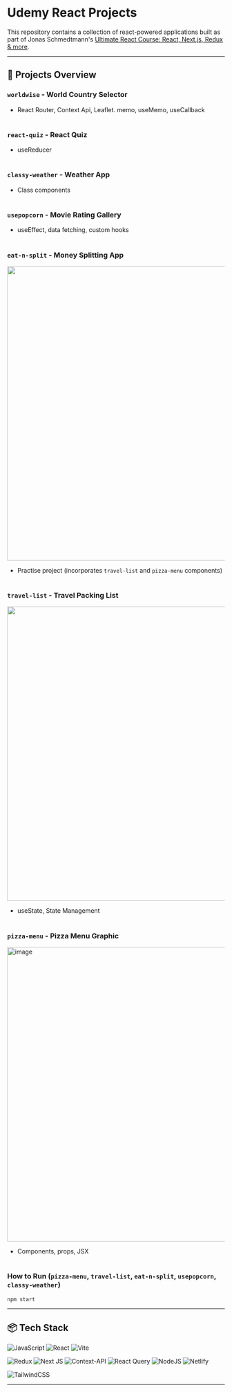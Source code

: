 ﻿# Udemy React Projects

This repository contains a collection of react-powered applications built as part of Jonas Schmedtmann's [Ultimate React Course: React, Next.js, Redux & more](https://www.udemy.com/course/the-ultimate-react-course/?couponCode=25BBPMXINACTIVE).

---

## 🔧 Projects Overview

### `worldwise` - World Country Selector
- React Router, Context Api, Leaflet. memo, useMemo, useCallback
#
### `react-quiz` - React Quiz
- useReducer
#
### `classy-weather` - Weather App
- Class components
#
### `usepopcorn` - Movie Rating Gallery
- useEffect, data fetching, custom hooks
#
### `eat-n-split` - Money Splitting App
<img width="680" src="https://github.com/user-attachments/assets/861c109a-f340-4eda-b334-2ccb42eff316" />

- Practise project (incorporates `travel-list` and `pizza-menu` components)
#
### `travel-list` - Travel Packing List
<img width="680" src="https://github.com/user-attachments/assets/7fb0abf8-a998-4581-8918-6e3f3f912642" />

- useState, State Management
#
### `pizza-menu` - Pizza Menu Graphic
<img width="680" alt="image" src="https://github.com/user-attachments/assets/6576e93c-5790-4168-8392-d05318becbff" />

- Components, props, JSX

#

### How to Run (`pizza-menu`, `travel-list`, `eat-n-split`, `usepopcorn`, `classy-weather`)

`npm start`

---

## 📦 Tech Stack

![JavaScript](https://img.shields.io/badge/javascript-%23323330.svg?style=for-the-badge&logo=javascript&logoColor=%23F7DF1E) ![React](https://img.shields.io/badge/react-%2320232a.svg?style=for-the-badge&logo=react&logoColor=%2361DAFB) ![Vite](https://img.shields.io/badge/vite-%23646CFF.svg?style=for-the-badge&logo=vite&logoColor=white)

![Redux](https://img.shields.io/badge/redux-%23593d88.svg?style=for-the-badge&logo=redux&logoColor=white) ![Next JS](https://img.shields.io/badge/Next-black?style=for-the-badge&logo=next.js&logoColor=white) ![Context-API](https://img.shields.io/badge/Context--Api-000000?style=for-the-badge&logo=react) ![React Query](https://img.shields.io/badge/-React%20Query-FF4154?style=for-the-badge&logo=react%20query&logoColor=white) ![NodeJS](https://img.shields.io/badge/node.js-6DA55F?style=for-the-badge&logo=node.js&logoColor=white) ![Netlify](https://img.shields.io/badge/netlify-%23000000.svg?style=for-the-badge&logo=netlify&logoColor=#00C7B7)

![TailwindCSS](https://img.shields.io/badge/tailwindcss-%2338B2AC.svg?style=for-the-badge&logo=tailwind-css&logoColor=white)

---
